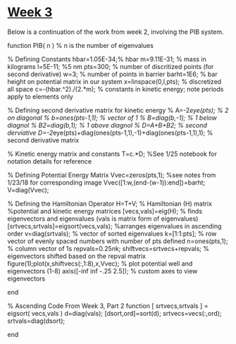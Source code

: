 # [Week 3](/MatLab-Week-3-Pt-1.md)

Below is a continuation of the work from week 2, involving the PIB system.

function PIB( n ) % n is the number of eigenvalues

% Defining Constants
hbar=1.05E-34;% hbar
m=9.11E-31; % mass in kilograms
l=5E-11; %5 nm
pts=300; % number of discritized points (for second derivative)
w=3; % number of points in barrier
barht=1E6; % bar height on potential matrix in our system
x=linspace(0,l,pts); % discretized all space
c=-(hbar.^2)./(2.*m); % constants in kinetic energy; note periods apply to elements only

% Defining second derivative matrix for kinetic energy
% A=-2*eye(pts); % 2 on diagonal
% b=ones(pts-1,1); % vector of 1
% B=diag(b,-1); % 1 below diagnol
% B2=diag(b,1); % 1 above diagnol
% D=A+B+B2; % second derviative
D=-2*eye(pts)+diag(ones(pts-1,1),-1)+diag(ones(pts-1,1),1); % second derivative matrix


% Kinetic energy matrix and constants
T=c.*D; %See 1/25 notebook for notation details for reference 

% Defining Potential Energy Matrix
Vvec=zeros(pts,1); %see notes from 1/23/18 for corresponding image
Vvec([1:w,(end-(w-1)):end])=barht;
V=diag(Vvec);

% Defining the Hamiltonian Operator
H=T+V; % Hamiltonian (H) matrix %potential and kinetic energy matrices
[vecs,vals]=eig(H); % finds eigenvectors and eigenvalues (vals is matrix form of eigenvalues)
[srtvecs,srtvals]=eigsort(vecs,vals); %arranges eigenvalues in ascending order
v=diag(srtvals); % vector of sorted eigenvalues
k=[1:1:pts]; % row vector of evenly spaced numbers with number of pts defined
n=ones(pts,1); % column vector of 1s
repvals=0.25*n*k;
shiftvecs=srtvecs+repvals; % eigenvectors shifted based on the repval matrix
figure(1);plot(x,shiftvecs(:,1:8),x,Vvec); % plot potential well and eigenvectors (1-8)
axis([-inf inf -.25 2.5]); % custom axes to view eigenvectors

end

% Ascending Code From Week 3, Part 2
function [ srtvecs,srtvals ] = eigsort( vecs,vals )
d=diag(vals);
[dsort,ord]=sort(d);
srtvecs=vecs(:,ord);
srtvals=diag(dsort);

end
